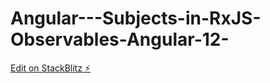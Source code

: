 # Angular---Subjects-in-RxJS-Observables-Angular-12-

[Edit on StackBlitz ⚡️](https://stackblitz.com/edit/angular-ivy-5duz9m)